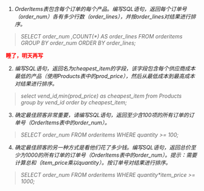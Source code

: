 1. _OrderItems表包含每个订单的每个产品。编写SQL语句，返回每个订单号（order_num）各有多少行数（order_lines），并按order_lines对结果进行排序。_
> _SELECT order_num ,COUNT(*) AS order_lines
FROM orderitems
GROUP BY order_num
ORDER BY order_lines;_


<font color = "red"> __睡了，明天再写__</font>

2. _编写SQL语句，返回名为cheapest_item的字段，该字段包含每个供应商成本最低的产品（使用Products表中的prod_price），然后从最低成本到最高成本对结果进行排序。_
> _select vend_id,min(prod_price) as cheapest_item
from Products
group by vend_id
order by cheapest_item;_

3. _确定最佳顾客非常重要，请编写SQL语句，返回至少含100项的所有订单的订单号（OrderItems表中的order_num）。_
> _SELECT order_num
FROM orderitems
WHERE quantity >= 100;_

4. _确定最佳顾客的另一种方式是看他们花了多少钱。编写SQL语句，返回总价至少为1000的所有订单的订单号（OrderItems表中的order_num）。提示：需要计算总和（item_price乘以quantity）。按订单号对结果进行排序。_
> _SELECT order_num
FROM orderitems
WHERE quantity*item_price >= 1000;_